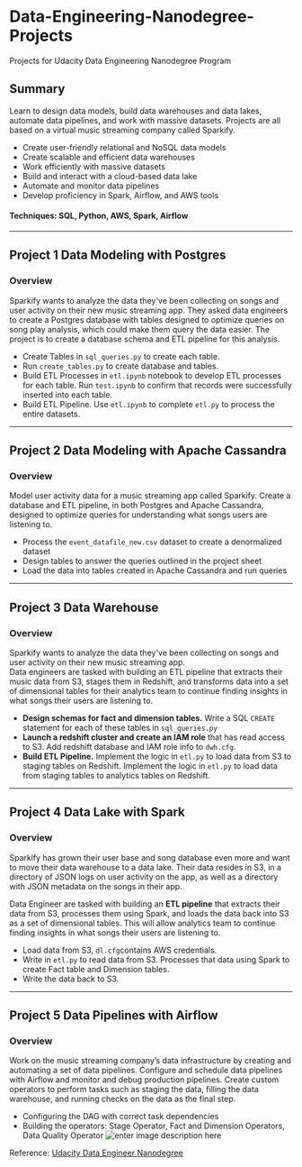 # Data-Engineering-Nanodegree-Projects
Projects for Udacity Data Engineering Nanodegree Program
## Summary
Learn to design data models, build data warehouses and data lakes, automate data pipelines, and work with massive datasets. Projects are all based on a virtual music streaming company called Sparkify. 

 - Create user-friendly relational and NoSQL data models 
 - Create scalable and efficient data warehouses 
 - Work efficiently with massive datasets 
 -  Build and interact with a cloud-based data lake 
 - Automate and monitor data pipelines 
 - Develop proficiency in Spark, Airflow, and AWS tools
 
#### Techniques: SQL, Python, AWS, Spark, Airflow
---
## Project 1 Data Modeling with Postgres
### Overview
Sparkify wants to analyze the data they've been collecting on songs and user activity on their new music streaming app. They asked data engineers to create a Postgres database with tables designed to optimize queries on song play analysis, which could make them query the data easier.  The project is to create a database schema and ETL pipeline for this analysis.

 - Create Tables in `sql_queries.py` to create each table. 
 - Run  `create_tables.py`  to create database and tables.
 - Build ETL Processes  in `etl.ipynb` notebook to develop ETL processes for each table. Run `test.ipynb` to confirm that records were successfully inserted into each table.
 - Build ETL Pipeline. Use `etl.ipynb` to complete `etl.py` to process the entire datasets.
---
## Project 2 Data Modeling with Apache Cassandra

### Overview
Model user activity data for a music streaming app called Sparkify. Create a database and ETL
pipeline, in both Postgres and Apache Cassandra, designed to optimize queries for understanding what songs users are listening to. 

 - Process the `event_datafile_new.csv` dataset to create a denormalized dataset
 - Design tables to answer the queries outlined in the project sheet
 - Load the data into tables created in Apache Cassandra and run queries
 
 ---
 ## Project 3 Data Warehouse 
### Overview
Sparkify wants to analyze the data they've been collecting on songs and user activity on their new music streaming app.  
Data engineers are tasked with building an ETL pipeline that extracts their music data from S3, stages them in Redshift, and transforms data into a set of dimensional tables for their analytics team to continue finding insights in what songs their users are listening to.

 - **Design schemas for fact and dimension tables.** Write a SQL  `CREATE`  statement for each of these tables in  `sql_queries.py`
 - **Launch a redshift cluster and create an IAM role** that has read access to S3. Add redshift database and IAM role info to  `dwh.cfg`.
 - **Build ETL Pipeline.** Implement the logic in  `etl.py`  to load data from S3 to staging tables on Redshift.  Implement the logic in  `etl.py`  to load data from staging tables to analytics tables on Redshift.
 
 ---
 ## Project 4 Data Lake with Spark
 
### Overview
Sparkify has grown their user base and song database even more and want to move their data warehouse to a data lake. Their data resides in S3, in a directory of JSON logs on user activity on the app, as well as a directory with JSON metadata on the songs in their app.

Data Engineer are tasked with building an **ETL pipeline** that extracts their data from S3, processes them using Spark, and loads the data back into S3 as a set of dimensional tables. This will allow analytics team to continue finding insights in what songs their users are listening to.

- Load data from S3,  `dl.cfg`contains AWS credentials.
 - Write in  `etl.py`  to read data from S3. Processes that data using Spark to create Fact table and Dimension tables.
 - Write the data back to S3.
---
## Project 5 Data Pipelines with Airflow

### Overview
Work on the music streaming company’s data infrastructure by creating and automating a set of
data pipelines. Configure and schedule data pipelines with Airflow and monitor and debug production pipelines. Create custom operators to perform tasks such as staging the data, filling the data warehouse, and running checks on the data as the final step.

 - Configuring the DAG with correct task dependencies
 - Building the operators: Stage Operator, Fact and Dimension Operators, Data Quality Operator
 ![enter image description here](https://video.udacity-data.com/topher/2019/January/5c48ba31_example-dag/example-dag.png)


Reference: [Udacity Data Engineer Nanodegree](https://d20vrrgs8k4bvw.cloudfront.net/documents/en-US/Data+Engineering+Nanodegree+Program+Syllabus.pdf)
